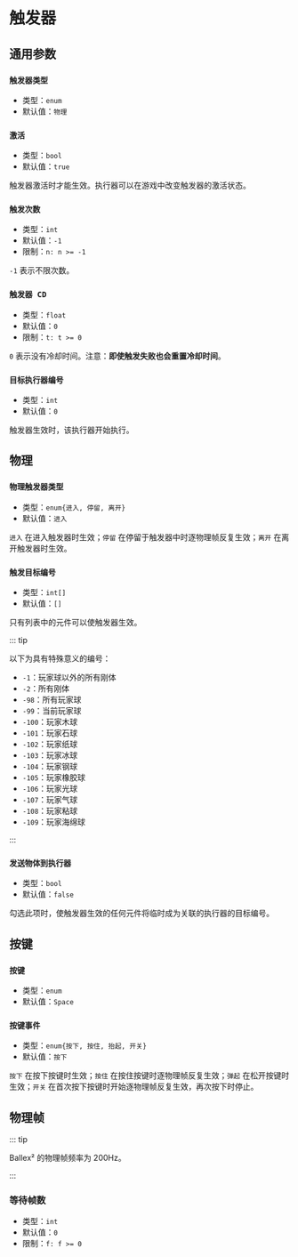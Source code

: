 # 触发器

## 通用参数

### `触发器类型`

- 类型：`enum`
- 默认值：`物理`

### `激活`

- 类型：`bool`
- 默认值：`true`

触发器激活时才能生效。执行器可以在游戏中改变触发器的激活状态。

### `触发次数`

- 类型：`int`
- 默认值：`-1`
- 限制：`n: n >= -1`

`-1` 表示不限次数。

### `触发器 CD`

- 类型：`float`
- 默认值：`0`
- 限制：`t: t >= 0`

`0` 表示没有冷却时间。注意：**即使触发失败也会重置冷却时间**。

### `目标执行器编号`

- 类型：`int`
- 默认值：`0`

触发器生效时，该执行器开始执行。

## 物理

### `物理触发器类型`

- 类型：`enum{进入, 停留, 离开}`
- 默认值：`进入`

`进入` 在进入触发器时生效；`停留` 在停留于触发器中时逐物理帧反复生效；`离开` 在离开触发器时生效。

### `触发目标编号`

- 类型：`int[]`
- 默认值：`[]`

只有列表中的元件可以使触发器生效。

::: tip

以下为具有特殊意义的编号：

- `-1`：玩家球以外的所有刚体
- `-2`：所有刚体
- `-98`：所有玩家球
- `-99`：当前玩家球
- `-100`：玩家木球
- `-101`：玩家石球
- `-102`：玩家纸球
- `-103`：玩家冰球
- `-104`：玩家钢球
- `-105`：玩家橡胶球
- `-106`：玩家光球
- `-107`：玩家气球
- `-108`：玩家粘球
- `-109`：玩家海绵球

:::

### `发送物体到执行器`

- 类型：`bool`
- 默认值：`false`

勾选此项时，使触发器生效的任何元件将临时成为关联的执行器的目标编号。

## 按键

### `按键`

- 类型：`enum`
- 默认值：`Space`

### `按键事件`

- 类型：`enum{按下, 按住, 抬起, 开关}`
- 默认值：`按下`

`按下` 在按下按键时生效；`按住` 在按住按键时逐物理帧反复生效；`弹起` 在松开按键时生效；`开关` 在首次按下按键时开始逐物理帧反复生效，再次按下时停止。

## 物理帧

::: tip

Ballex² 的物理帧频率为 200Hz。

:::

### 等待帧数

- 类型：`int`
- 默认值：`0`
- 限制：`f: f >= 0`
